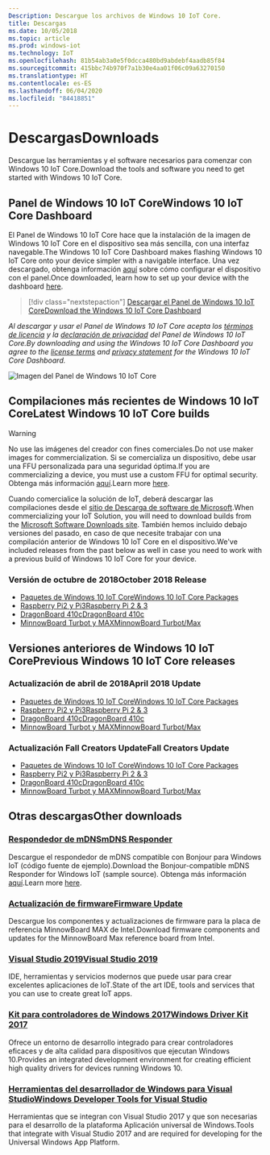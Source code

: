 ```yaml
---
Description: Descargue los archivos de Windows 10 IoT Core.
title: Descargas
ms.date: 10/05/2018
ms.topic: article
ms.prod: windows-iot
ms.technology: IoT
ms.openlocfilehash: 81b54ab3a0e5f0dcca480bd9abdebf4aadb85f84
ms.sourcegitcommit: 415bbc74b970f7a1b30e4aa01f06c09a63270150
ms.translationtype: HT
ms.contentlocale: es-ES
ms.lasthandoff: 06/04/2020
ms.locfileid: "84418851"
---
```

# <a name="downloads"></a><span data-ttu-id="23c93-103">Descargas</span><span class="sxs-lookup"><span data-stu-id="23c93-103">Downloads</span></span>
<span data-ttu-id="23c93-104">Descargue las herramientas y el software necesarios para comenzar con Windows 10 IoT Core.</span><span class="sxs-lookup"><span data-stu-id="23c93-104">Download the tools and software you need to get started with Windows 10 IoT Core.</span></span>

## <a name="windows-10-iot-core-dashboard"></a><span data-ttu-id="23c93-105">Panel de Windows 10 IoT Core</span><span class="sxs-lookup"><span data-stu-id="23c93-105">Windows 10 IoT Core Dashboard</span></span>

<span data-ttu-id="23c93-106">El Panel de Windows 10 IoT Core hace que la instalación de la imagen de Windows 10 IoT Core en el dispositivo sea más sencilla, con una interfaz navegable.</span><span class="sxs-lookup"><span data-stu-id="23c93-106">The Windows 10 IoT Core Dashboard makes flashing Windows 10 IoT Core onto your device simpler with a navigable interface.</span></span> <span data-ttu-id="23c93-107">Una vez descargado, obtenga información [aquí](https://docs.microsoft.com/windows/iot-core/tutorials/quickstarter/devicesetup#using-the-iot-dashboard-raspberry-pi-minnowboard-nxp) sobre cómo configurar el dispositivo con el panel.</span><span class="sxs-lookup"><span data-stu-id="23c93-107">Once downloaded, learn how to set up your device with the dashboard [here](https://docs.microsoft.com/windows/iot-core/tutorials/quickstarter/devicesetup#using-the-iot-dashboard-raspberry-pi-minnowboard-nxp).</span></span>

> [!div class="nextstepaction"]
> [<span data-ttu-id="23c93-108">Descargar el Panel de Windows 10 IoT Core</span><span class="sxs-lookup"><span data-stu-id="23c93-108">Download the Windows 10 IoT Core Dashboard</span></span>](https://go.microsoft.com/fwlink/?LinkID=708576)

<span data-ttu-id="23c93-109">_Al descargar y usar el Panel de Windows 10 IoT Core acepta los [términos de licencia](https://go.microsoft.com/fwlink/?LinkID=703960&clcid=0x4809) y la [declaración de privacidad](https://go.microsoft.com/fwlink/?LinkId=521839) del Panel de Windows 10 IoT Core._</span><span class="sxs-lookup"><span data-stu-id="23c93-109">_By downloading and using the Windows 10 IoT Core Dashboard you agree to the [license terms](https://go.microsoft.com/fwlink/?LinkID=703960&clcid=0x4809) and [privacy statement](https://go.microsoft.com/fwlink/?LinkId=521839) for the Windows 10 IoT Core Dashboard._</span></span>

![Imagen del Panel de Windows 10 IoT Core](media/IoTDashboard/DASHBOARD-800x450.jpg)

## <a name="latest-windows-10-iot-core-builds"></a><span data-ttu-id="23c93-111">Compilaciones más recientes de Windows 10 IoT Core</span><span class="sxs-lookup"><span data-stu-id="23c93-111">Latest Windows 10 IoT Core builds</span></span>

> [!WARNING]
> <span data-ttu-id="23c93-112">No use las imágenes del creador con fines comerciales.</span><span class="sxs-lookup"><span data-stu-id="23c93-112">Do not use maker images for commercialization.</span></span> <span data-ttu-id="23c93-113">Si se comercializa un dispositivo, debe usar una FFU personalizada para una seguridad óptima.</span><span class="sxs-lookup"><span data-stu-id="23c93-113">If you are commercializing a device, you must use a custom FFU for optimal security.</span></span> <span data-ttu-id="23c93-114">Obtenga más información [aquí](https://docs.microsoft.com/windows-hardware/manufacture/iot/iot-core-manufacturing-guide).</span><span class="sxs-lookup"><span data-stu-id="23c93-114">Learn more [here](https://docs.microsoft.com/windows-hardware/manufacture/iot/iot-core-manufacturing-guide).</span></span>

<span data-ttu-id="23c93-115">Cuando comercialice la solución de IoT, deberá descargar las compilaciones desde el [sitio de Descarga de software de Microsoft](https://aka.ms/iotcoredownloads).</span><span class="sxs-lookup"><span data-stu-id="23c93-115">When commercializing your IoT Solution, you will need to download builds from the [Microsoft Software Downloads site](https://aka.ms/iotcoredownloads).</span></span> <span data-ttu-id="23c93-116">También hemos incluido debajo versiones del pasado, en caso de que necesite trabajar con una compilación anterior de Windows 10 IoT Core en el dispositivo.</span><span class="sxs-lookup"><span data-stu-id="23c93-116">We've included releases from the past below as well in case you need to work with a previous build of Windows 10 IoT Core for your device.</span></span> 

### <a name="october-2018-release"></a><span data-ttu-id="23c93-117">Versión de octubre de 2018</span><span class="sxs-lookup"><span data-stu-id="23c93-117">October 2018 Release</span></span>

* [<span data-ttu-id="23c93-118">Paquetes de Windows 10 IoT Core</span><span class="sxs-lookup"><span data-stu-id="23c93-118">Windows 10 IoT Core Packages</span></span>](https://aka.ms/iotcoredownloads)
* [<span data-ttu-id="23c93-119">Raspberry Pi2 y Pi3</span><span class="sxs-lookup"><span data-stu-id="23c93-119">Raspberry Pi 2 & 3</span></span>](https://go.microsoft.com/fwlink/?LinkId=846058)
* [<span data-ttu-id="23c93-120">DragonBoard 410c</span><span class="sxs-lookup"><span data-stu-id="23c93-120">DragonBoard 410c</span></span>](https://go.microsoft.com/fwlink/?LinkId=846059)
* [<span data-ttu-id="23c93-121">MinnowBoard Turbot y MAX</span><span class="sxs-lookup"><span data-stu-id="23c93-121">MinnowBoard Turbot/Max</span></span>](https://go.microsoft.com/fwlink/?linkid=846057)


## <a name="previous-windows-10-iot-core-releases"></a><span data-ttu-id="23c93-122">Versiones anteriores de Windows 10 IoT Core</span><span class="sxs-lookup"><span data-stu-id="23c93-122">Previous Windows 10 IoT Core releases</span></span>

### <a name="april-2018-update"></a><span data-ttu-id="23c93-123">Actualización de abril de 2018</span><span class="sxs-lookup"><span data-stu-id="23c93-123">April 2018 Update</span></span>

* [<span data-ttu-id="23c93-124">Paquetes de Windows 10 IoT Core</span><span class="sxs-lookup"><span data-stu-id="23c93-124">Windows 10 IoT Core Packages</span></span>](https://software-download.microsoft.com/download/pr/17134.1.180410-1804.rs4_release_amd64fre_IOTCORE_PACKAGES.iso)
* [<span data-ttu-id="23c93-125">Raspberry Pi2 y Pi3</span><span class="sxs-lookup"><span data-stu-id="23c93-125">Raspberry Pi 2 & 3</span></span>](https://software-download.microsoft.com/download/pr/17134.1.180410-1804.rs4_release_amd64fre_IOTCORE_RPi.iso)
* [<span data-ttu-id="23c93-126">DragonBoard 410c</span><span class="sxs-lookup"><span data-stu-id="23c93-126">DragonBoard 410c</span></span>](https://software-download.microsoft.com/download/pr/17134.1.180410-1804.rs4_release_amd64fre_IOTCORE_QCDB410C.iso)
* [<span data-ttu-id="23c93-127">MinnowBoard Turbot y MAX</span><span class="sxs-lookup"><span data-stu-id="23c93-127">MinnowBoard Turbot/Max</span></span>](https://software-download.microsoft.com/download/pr/17134.1.180410-1804.rs4_release_amd64fre_IOTCORE_MBM.iso)


### <a name="fall-creators-update"></a><span data-ttu-id="23c93-128">Actualización Fall Creators Update</span><span class="sxs-lookup"><span data-stu-id="23c93-128">Fall Creators Update</span></span>

* [<span data-ttu-id="23c93-129">Paquetes de Windows 10 IoT Core</span><span class="sxs-lookup"><span data-stu-id="23c93-129">Windows 10 IoT Core Packages</span></span>](https://software-download.microsoft.com/download/pr/16299.15.170928-1534.rs3_release_amd64fre_IOTCORE_PACKAGES.iso)
* [<span data-ttu-id="23c93-130">Raspberry Pi2 y Pi3</span><span class="sxs-lookup"><span data-stu-id="23c93-130">Raspberry Pi 2 & 3</span></span>](https://download.microsoft.com/download/9/6/2/9629C69B-02B8-4A82-A4C8-860D6E880C66/16299.15.170928-1534.rs3_release_amd64fre_IOTCORE_RPi.iso)
* [<span data-ttu-id="23c93-131">DragonBoard 410c</span><span class="sxs-lookup"><span data-stu-id="23c93-131">DragonBoard 410c</span></span>](https://download.microsoft.com/download/1/0/C/10CAECC2-3B60-45BF-BF0D-D0BACF4072E5/16299.15.170928-1534.rs3_release_amd64fre_IOTCORE_QCDB410C.iso)
* [<span data-ttu-id="23c93-132">MinnowBoard Turbot y MAX</span><span class="sxs-lookup"><span data-stu-id="23c93-132">MinnowBoard Turbot/Max</span></span>](https://download.microsoft.com/download/5/F/9/5F917B68-020E-4993-A972-F1A7038510CF/16299.15.170928-1534.rs3_release_amd64fre_IOTCORE_MBM.iso)


## <a name="other-downloads"></a><span data-ttu-id="23c93-133">Otras descargas</span><span class="sxs-lookup"><span data-stu-id="23c93-133">Other downloads</span></span>

### <a name="mdns-responder"></a>[<span data-ttu-id="23c93-134">Respondedor de mDNS</span><span class="sxs-lookup"><span data-stu-id="23c93-134">mDNS Responder</span></span>](https://go.microsoft.com/fwlink/?linkid=2077676)
<span data-ttu-id="23c93-135">Descargue el respondedor de mDNS compatible con Bonjour para Windows IoT (código fuente de ejemplo).</span><span class="sxs-lookup"><span data-stu-id="23c93-135">Download the Bonjour-compatible mDNS Responder for Windows IoT (sample source).</span></span> <span data-ttu-id="23c93-136">Obtenga más información [aquí](mDNS.md).</span><span class="sxs-lookup"><span data-stu-id="23c93-136">Learn more [here](mDNS.md).</span></span>

### <a name="firmware-update"></a>[<span data-ttu-id="23c93-137">Actualización de firmware</span><span class="sxs-lookup"><span data-stu-id="23c93-137">Firmware Update</span></span>](http://firmware.intel.com/projects/minnowboard-max)
<span data-ttu-id="23c93-138">Descargue los componentes y actualizaciones de firmware para la placa de referencia MinnowBoard MAX de Intel.</span><span class="sxs-lookup"><span data-stu-id="23c93-138">Download firmware components and updates for the MinnowBoard Max reference board from Intel.</span></span>

### <a name="visual-studio-2019"></a>[<span data-ttu-id="23c93-139">Visual Studio 2019</span><span class="sxs-lookup"><span data-stu-id="23c93-139">Visual Studio 2019</span></span>](https://www.visualstudio.com/downloads/)
<span data-ttu-id="23c93-140">IDE, herramientas y servicios modernos que puede usar para crear excelentes aplicaciones de IoT.</span><span class="sxs-lookup"><span data-stu-id="23c93-140">State of the art IDE, tools and services that you can use to create great IoT apps.</span></span>

### <a name="windows-driver-kit-2017"></a>[<span data-ttu-id="23c93-141">Kit para controladores de Windows 2017</span><span class="sxs-lookup"><span data-stu-id="23c93-141">Windows Driver Kit 2017</span></span>](https://msdn.microsoft.com/windows/hardware/hh852365.aspx)
<span data-ttu-id="23c93-142">Ofrece un entorno de desarrollo integrado para crear controladores eficaces y de alta calidad para dispositivos que ejecutan Windows 10.</span><span class="sxs-lookup"><span data-stu-id="23c93-142">Provides an integrated development environment for creating efficient high quality drivers for devices running Windows 10.</span></span>

### <a name="windows-developer-tools-for-visual-studio"></a>[<span data-ttu-id="23c93-143">Herramientas del desarrollador de Windows para Visual Studio</span><span class="sxs-lookup"><span data-stu-id="23c93-143">Windows Developer Tools for Visual Studio</span></span>](https://developer.microsoft.com/windows/downloads/)
<span data-ttu-id="23c93-144">Herramientas que se integran con Visual Studio 2017 y que son necesarias para el desarrollo de la plataforma Aplicación universal de Windows.</span><span class="sxs-lookup"><span data-stu-id="23c93-144">Tools that integrate with Visual Studio 2017 and are required for developing for the Universal Windows App Platform.</span></span>
